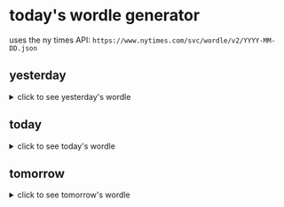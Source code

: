# today's wordle generator

uses the ny times API: `https://www.nytimes.com/svc/wordle/v2/YYYY-MM-DD.json`

## yesterday

<details>
    <summary>click to see yesterday's wordle</summary>

    bilge

</details>

## today

<details>
    <summary>click to see today's wordle</summary>

    ghost

</details>

## tomorrow

<details>
    <summary>click to see tomorrow's wordle</summary>

    quail

</details>
